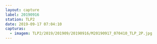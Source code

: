 ```yaml
---
layout: capture
label: 20190916
station: TLP2
date: 2019-09-17 07:04:10
capturas:
  - imagem: TLP2/2019/201909/20190916/M20190917_070410_TLP_2P.jpg
---
```

